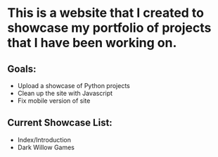 <h1> This is a website that I created to showcase my portfolio of projects that I have been working on. </h1>

<h2>Goals:</h2>  
<ul>
  <li>Upload a showcase of Python projects</li>
  <li>Clean up the site with Javascript</li>
  <li><s></s>Fix mobile version of site</li>
  
</ul>
<h2>Current Showcase List:</h2>
<ul>
  <li>Index/Introduction</li>
  <li>Dark Willow Games</li>
</ul>
